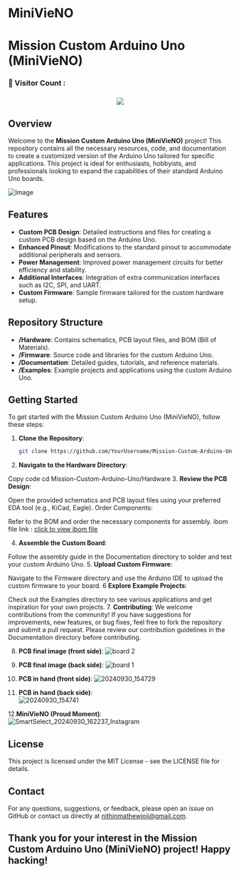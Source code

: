 # MiniVieNO

# Mission Custom Arduino Uno (MiniVieNO)

<h3 align="left">🔎 Visitor Count :</h3>

###

<div align="center">
  <img src="https://profile-counter.glitch.me/nithinmathewjoji/count.svg?"  />
</div>

###


## Overview

Welcome to the **Mission Custom Arduino Uno (MiniVieNO)** project! This repository contains all the necessary resources, code, and documentation to create a customized version of the Arduino Uno tailored for specific applications. This project is ideal for enthusiasts, hobbyists, and professionals looking to expand the capabilities of their standard Arduino Uno boards.

![Image](https://github.com/users/nithinmathewjoji/projects/2/assets/76144003/81db48c3-1807-46f2-ad82-97d2f50e9726)

## Features

- **Custom PCB Design**: Detailed instructions and files for creating a custom PCB design based on the Arduino Uno.
- **Enhanced Pinout**: Modifications to the standard pinout to accommodate additional peripherals and sensors.
- **Power Management**: Improved power management circuits for better efficiency and stability.
- **Additional Interfaces**: Integration of extra communication interfaces such as I2C, SPI, and UART.
- **Custom Firmware**: Sample firmware tailored for the custom hardware setup.

## Repository Structure

- **/Hardware**: Contains schematics, PCB layout files, and BOM (Bill of Materials).
- **/Firmware**: Source code and libraries for the custom Arduino Uno.
- **/Documentation**: Detailed guides, tutorials, and reference materials.
- **/Examples**: Example projects and applications using the custom Arduino Uno.

## Getting Started

To get started with the Mission Custom Arduino Uno (MiniVieNO), follow these steps:

1. **Clone the Repository**:
   ```bash
   git clone https://github.com/YourUsername/Mission-Custom-Arduino-Uno.git

2. **Navigate to the Hardware Directory**:


Copy code
cd Mission-Custom-Arduino-Uno/Hardware
3. **Review the PCB Design**:

Open the provided schematics and PCB layout files using your preferred EDA tool (e.g., KiCad, Eagle).
Order Components:

Refer to the BOM and order the necessary components for assembly.
ibom file link : [click to view ibom file](https://nithinmathewjoji.github.io/MiniVieNO-Custom-Arduino-R3-from-scratch/)

4. **Assemble the Custom Board**:

Follow the assembly guide in the Documentation directory to solder and test your custom Arduino Uno.
5. **Upload Custom Firmware**:

Navigate to the Firmware directory and use the Arduino IDE to upload the custom firmware to your board.
6 **Explore Example Projects**:

Check out the Examples directory to see various applications and get inspiration for your own projects.
7. **Contributing**:
We welcome contributions from the community! If you have suggestions for improvements, new features, or bug fixes, feel free to fork the repository and submit a pull request. Please review our contribution guidelines in the Documentation directory before contributing.

8. **PCB final image (front side)**:
   ![board 2](https://github.com/user-attachments/assets/7e08c409-10b8-458e-a5c3-56f6b68d2042)
   
9. **PCB final image (back side)**:
    ![board 1](https://github.com/user-attachments/assets/0e2b6026-f538-423f-9b5f-25d7c73a2dcf)
10. **PCB in hand (front side)**:
    ![20240930_154729](https://github.com/user-attachments/assets/7f3f29ad-3067-4b32-827d-bde7c7d9693b)

11. **PCB in hand (back side)**:  
   ![20240930_154741](https://github.com/user-attachments/assets/170676e3-4b80-4a26-8ef1-cfff1c3cb02f)

12.**MiniVieNO (Proud Moment)**:
  ![SmartSelect_20240930_162237_Instagram](https://github.com/user-attachments/assets/1e5fb3a0-9b91-473b-bccd-f4d021da807f)


## License
This project is licensed under the MIT License - see the LICENSE file for details.

## Contact
For any questions, suggestions, or feedback, please open an issue on GitHub or contact us directly at nithinmathewjoji@gmail.com.

## Thank you for your interest in the Mission Custom Arduino Uno (MiniVieNO) project! Happy hacking!
